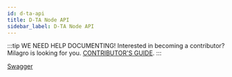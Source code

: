 ```yaml
---
id: d-ta-api
title: D-TA Node API
sidebar_label: D-TA Node API
---
```


:::tip WE NEED HELP DOCUMENTING!
Interested in becoming a contributor? Milagro is looking for you.
[CONTRIBUTOR'S GUIDE](/docs/contributor-guide.html).
:::

[Swagger](/swagger/index.html)


<!--
Supported admonition types are: caution, note, important, tip, warning.
-->